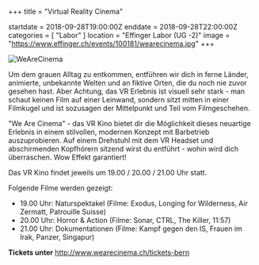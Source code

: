 +++
title = "Virtual Reality Cinema"

startdate = 2018-09-28T19:00:00Z
enddate = 2018-09-28T22:00:00Z
categories = [ "Labor" ]
location = "Effinger Labor (UG -2)"
image = "https://www.effinger.ch/events/100181/wearecinema.jpg"
+++

![WeAreCinema](https://www.effinger.ch/events/100181/wearecinema.jpg)

Um dem grauen Alltag zu entkommen, entführen wir dich in ferne Länder, animierte, unbekannte Welten und an fiktive Orten, die du noch nie zuvor gesehen hast. Aber Achtung, das VR Erlebnis ist visuell sehr stark - man schaut keinen Film auf einer Leinwand, sondern sitzt mitten in einer Filmkugel und ist sozusagen der Mittelpunkt und Teil vom Filmgeschehen.

"We Are Cinema" - das VR Kino bietet dir die Möglichkeit dieses neuartige Erlebnis in einem stilvollen, modernen Konzept mit Barbetrieb auszuprobieren. Auf einem Drehstuhl mit dem VR Headset und abschirmenden Kopfhörern sitzend wirst du entführt - wohin wird dich überraschen. Wow Effekt garantiert!

Das VR Kino findet jeweils um 19.00 / 20.00 / 21.00 Uhr statt.

Folgende Filme werden gezeigt:

* 19.00 Uhr: Naturspektakel
(Filme: Exodus, Longing for Wilderness, Air Zermatt, Patrouille Suisse)
* 20.00 Uhr: Horror & Action
(Filme: Sonar, CTRL, The Killer, 11:57)
* 21.00 Uhr: Dokumentationen
(Filme: Kampf gegen den IS, Frauen im Irak, Panzer, Singapur)

**Tickets unter** http://www.wearecinema.ch/tickets-bern
